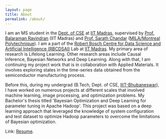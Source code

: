 ```yaml
---
layout: page
title: About
permalink: /about/
---
```

I am an MS student in the [Dept. of CSE](https://www.cse.iitm.ac.in) at [IIT Madras](https://www.iitm.ac.in), supervised by [Prof. Balaraman Ravindran](http://www.cse.iitm.ac.in/~ravi/) (IIT Madras) and [Prof. Sarath Chandar](http://sarathchandar.in) ([MILA/Montreal Polytechnique](https://mila.quebec/en/)). I am a part of the [Robert Bosch Centre for Data Science and Artificial Intelligence (RBCDSAI)](https://rbcdsai.iitm.ac.in) Lab at [IIT Madras](https://www.iitm.ac.in). My primary area of research is Lifelong Learning. Other research areas include Causal Inference, Bayesian Networks and Deep Learning. Along with that, I am continuing my project work that is in collaboration with Applied Materials. It involves exploring states in the time-series data obtained from the semiconductor manufacturing process. 

Before this, during my undergrad (B.Tech, Dept. of CSE, [IIIT-Bhubaneswar](https://www.iiit-bh.ac.in)), I have worked on numerous projects at different scales that involved machine learning, image processing, and optimization problems. My Bachelor's thesis titled 'Bayesian Optimization and Deep Learning for parameter tuning in Apache Hadoop'. This project was based on a deep learning approach that leveraged the knowledge of system configuration and test dataset to optimize Hadoop parameters to overcome the limitations of Bayesian optimization. 

Link: [Resume](https://drive.google.com/file/d/1ACn7-bC97EFCd11ERkVJ5p2Eiiu9yLjE/view?usp=sharing).

